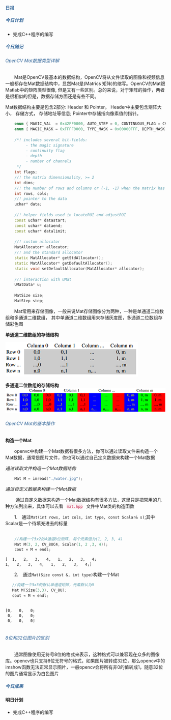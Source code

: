 #### <div style="color:#369">日报</div>


##### <div style="color:#369">今日计划</div> 

+ 完成C++程序的编写


##### <div style="color:#369">今日随记</div> 

###### <div style="color:#369">OpenCV Mat数据类型详解 </div>
&ensp;&ensp;&ensp;&ensp;Mat是OpenCV最基本的数据结构，OpenCV将从文件读取的图像和视频信息一般都存在Mat数据结构中，显然Mat是(Matrics 矩阵)的缩写。OpenCV的Mat跟Matlab中的矩阵类型很像, 但是又有一些区别。总的来说，对于矩阵的操作，两者是很相似的但是，数据存储方面还是有些不同。

Mat数据结构主要是包含2部分: Header 和 Pointer。 Header中主要包含矩阵大小， 存储方式， 存储地址等信息; Pointer中存储指向像素值的指针。

```cpp
    enum { MAGIC_VAL  = 0x42FF0000, AUTO_STEP = 0, CONTINUOUS_FLAG = CV_MAT_CONT_FLAG, SUBMATRIX_FLAG = CV_SUBMAT_FLAG };
    enum { MAGIC_MASK = 0xFFFF0000, TYPE_MASK = 0x00000FFF, DEPTH_MASK = 7 };

    /*! includes several bit-fields:
         - the magic signature
         - continuity flag
         - depth
         - number of channels
     */
    int flags;
    //! the matrix dimensionality, >= 2
    int dims;
    //! the number of rows and columns or (-1, -1) when the matrix has more than 2 dimensions
    int rows, cols;
    //! pointer to the data
    uchar* data;

    //! helper fields used in locateROI and adjustROI
    const uchar* datastart;
    const uchar* dataend;
    const uchar* datalimit;

    //! custom allocator
    MatAllocator* allocator;
    //! and the standard allocator
    static MatAllocator* getStdAllocator();
    static MatAllocator* getDefaultAllocator();
    static void setDefaultAllocator(MatAllocator* allocator);

    //! interaction with UMat
    UMatData* u;

    MatSize size;
    MatStep step;
```


&ensp;&ensp;&ensp;&ensp;Mat常用来存储图像，一般来说Mat存储图像分为两种，一种是单通道二维数组和多通道二维数组， 其中单通道二维数组用来存储灰度图，多通道二位数组存储彩色图

**单通道二维数组的存储结构**

![单通道二维数组](./DigitalMark/single_channel.png)

**多通道二位数组的存储结构**
![多通道二维数组](./DigitalMark/rgb_channel.png)


###### <div style="color:#369">OpenCV Mat的基本操作</div>

**构造一个Mat**

&ensp;&ensp;&ensp;&ensp;openvc中构建一个Mat数据有很多方法，你可以通过读取文件来构造一个Mat数据，通常是图片文件，你也可以通过自己定义数据来构建一个Mat数据

*通过读取文件构造一个Mat数据结构*

```cpp
    Mat M = imread("./water.jpg");
```

*通过自定义数据来构建一个Mat数据*

&ensp;&ensp;&ensp;&ensp; 通过自定义数据来构造一个Mat数据结构有很多方法，这里只是把常用的几种方法列出来，具体可以去看<span style="color:#c7254e;background-color:#f9f2f4;border:1px solid #f9f2f4; margin-left: 10px; margin-right: 10px; border-radius:6px;">`mat.hpp`</span>文件中Mat类的构造函数

&ensp;&ensp;&ensp;&ensp;1.&ensp;&ensp;通过`Mat(int rows, int cols, int type, const Scalar& s)`;其中Scalar是一个待填充进去的标量

```cpp
    
    //构建一个3x2的4通道8位矩阵, 每个元素值为(1, 2, 3, 4)
    Mat M(3, 2, CV_8UC4, Scalar(1, 2 ,3, 4));
    cout « M « endl;

```

```shell
[  1,   2,   3,   4,   1,   2,   3,   4;
1,   2,   3,   4,   1,   2,   3,   4;]
```

&ensp;&ensp;&ensp;&ensp;2.&ensp;&ensp;通过`Mat(Size const &, int type)`构建一个Mat


```cpp
   //构建一个3x3的默认单通道矩阵，元素默认为0
   Mat M(Size(3,3), CV_8U);
   cout « M « endl;

```

```shell

[0,   0,   0;
 0,   0,   0;
 0,   0,   0]
 
```

###### <div style="color:#369">8位和32位图片的区别 </div>

&ensp;&ensp;&ensp;&ensp;通常图像使用无符号8位的格式来表示，这种格式可以兼容现在众多的图像库。opencv也只支持8位无符号的格式，如果图片被转成32位，那么opencv中的imshow函数无法正常显示图片，一般opencv会将所有非0的值转成1，随意32位的图片通常显示为白色图片

##### <div style="color:#369">今日成果</div> 



#### 明日计划

+ 完成C++程序的编写









